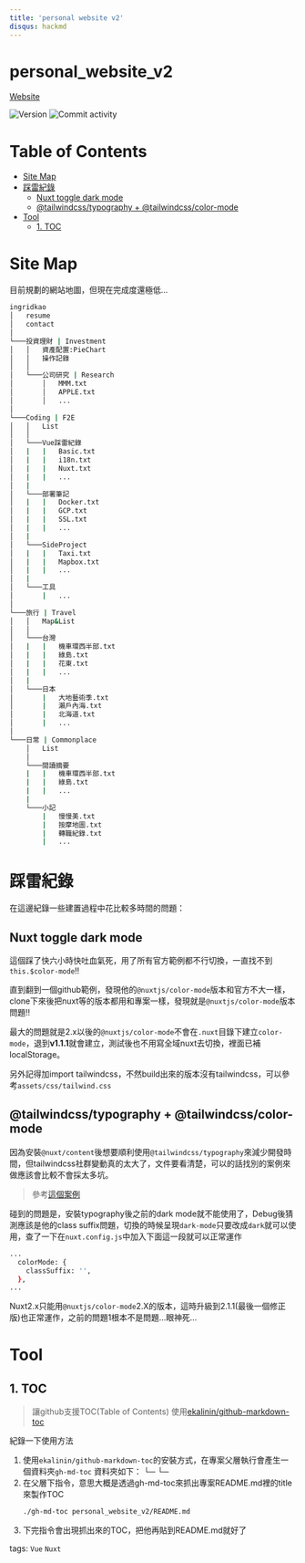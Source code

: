 ```yaml
---
title: 'personal website v2'
disqus: hackmd
---
```

# personal_website_v2
[Website](https://ingridkao.github.io/personal_website_v2/)

![Version](https://img.shields.io/github/package-json/v/ingridkao/personal_website_v2)
![Commit activity](https://img.shields.io/github/commit-activity/m/ingridkao/personal_website_v2?style=plastic)

# Table of Contents
* [Site Map](#site-map)
* [踩雷紀錄](#踩雷紀錄)
   * [Nuxt toggle dark mode](#nuxt-toggle-dark-mode)
   * [@tailwindcss/typography + @tailwindcss/color-mode](#tailwindcsstypography--tailwindcsscolor-mode)
* [Tool](#tool)
   * [1. TOC](#1-toc)


# Site Map
目前規劃的網站地圖，但現在完成度還極低...

``` bash
ingridkao
│   resume
│   contact
│
└───投資理財 | Investment
│   │   資產配置:PieChart
│   │   操作記錄
│   │
│   └───公司研究 | Research
│       │   MMM.txt
│       │   APPLE.txt
│       │   ...
│
└───Coding | F2E
│   │   List
│   │
│   └───Vue踩雷紀錄
│   |   |   Basic.txt
│   |   |   i18n.txt
│   |   |   Nuxt.txt
│   |   |   ...
│   |
│   └───部署筆記
│   |   |   Docker.txt
│   |   |   GCP.txt
│   |   |   SSL.txt
│   |   |   ...
│   |
│   └───SideProject
│   |   |   Taxi.txt
│   |   |   Mapbox.txt
│   |   |   ...
│   |
│   └───工具
│       |   ...
│
└───旅行 | Travel
│   │   Map&List
│   │
│   └───台灣
│   |   |   機車環西半部.txt
│   |   |   綠島.txt
│   |   |   花東.txt
│   |   |   ...
│   |
│   └───日本
│       |   大地藝術季.txt
│       |   瀨戶內海.txt
│       |   北海道.txt
│       |   ...
│
└───日常 | Commonplace
    │   List
    │
    └───閱讀摘要
    |   |   機車環西半部.txt
    |   |   綠島.txt
    |   |   ...
    |
    └───小記
        |   慢慢美.txt
        |   按摩地圖.txt
        |   轉職紀錄.txt
        |   ...
```


# 踩雷紀錄
在這邊紀錄一些建置過程中花比較多時間的問題：

## Nuxt toggle dark mode
這個踩了快六小時快吐血氣死，用了所有官方範例都不行切換，一直找不到`this.$color-mode`!!

直到翻到一個github範例，發現他的`@nuxtjs/color-mode`版本和官方不大一樣，clone下來後把nuxt等的版本都用和專案一樣，發現就是`@nuxtjs/color-mode`版本問題!!

最大的問題就是2.x以後的`@nuxtjs/color-mode`不會在`.nuxt`目錄下建立`color-mode`，退到**v1.1.1**就會建立，測試後也不用寫全域nuxt去切換，裡面已補localStorage。

另外記得加import tailwindcss，不然build出來的版本沒有tailwindcss，可以參考`assets/css/tailwind.css`

## @tailwindcss/typography + @tailwindcss/color-mode
因為安裝`@nuxt/content`後想要順利使用`@tailwindcss/typography`來減少開發時間，但tailwindcss社群變動真的太大了，文件要看清楚，可以的話找別的案例來做應該會比較不會採太多坑。
> 參考[這個案例](https://github.com/kissu/nuxt-tailwind-typography-darkmode-boilerplate)

碰到的問題是，安裝typography後之前的dark mode就不能使用了，Debug後猜測應該是他的class suffix問題，切換的時候呈現`dark-mode`只要改成`dark`就可以使用，查了一下在`nuxt.config.js`中加入下面這一段就可以正常運作
```bash
...
  colorMode: {
    classSuffix: '',
  },
...
```
Nuxt2.x只能用`@nuxtjs/color-mode`2.X的版本，這時升級到2.1.1(最後一個修正版)也正常運作，之前的問題1根本不是問題...眼神死...



# Tool
## 1. TOC
> 讓github支援TOC(Table of Contents)
> 使用[ekalinin/github-markdown-toc](https://github.com/ekalinin/github-markdown-toc)

紀錄一下使用方法
1. 使用`ekalinin/github-markdown-toc`的安裝方式，在專案父層執行會產生一個資料夾`gh-md-toc`
    資料夾如下：
    └─ <Project>
    └─ <gh-md-toc>
2. 在父層下指令，意思大概是透過gh-md-toc來抓出專案README.md裡的title來製作TOC
    ```bash
    ./gh-md-toc personal_website_v2/README.md
    ```
3. 下完指令會出現抓出來的TOC，把他再貼到README.md就好了

tags: `Vue` `Nuxt`
